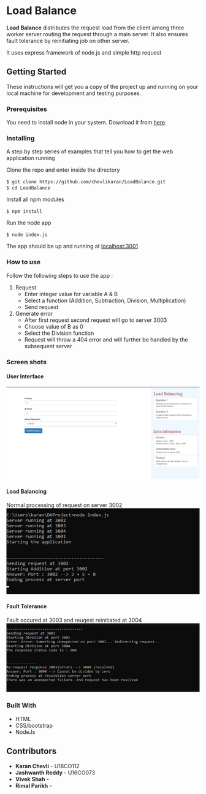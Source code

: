 # Load Balance

**Load Balance** distributes the request load from the client among three worker server routing the request through a main server. It also ensures fault tolerance by reinitiating job on other server.

It uses express framework of node.js and simple http request

## Getting Started

These instructions will get you a copy of the project up and running on your local machine for development and testing purposes.

### Prerequisites

You need to install node in your system. Download it from [here](https://nodejs.org/en/download/).

### Installing

A step by step series of examples that tell you how to get  the web application running

Clone the repo and enter inside the directory

```shell
$ git clone https://github.com/chevlikaran/LoadBalance.git 
$ cd LoadBalance
```

Install all npm modules

```shell
$ npm install
```

Run the node app

```shell
$ node index.js
```

The app should be up and running at [localhost:3001](http://localhost:3001/)

### How to use
Follow the following steps to use the app :
1. Request
   - Enter integer value for variable A & B
   - Select a function (Addition, Subtraction, Division, Multiplication)
   - Send request
2. Generate error
   - After first request second request will go to server 3003
   - Choose value of B as 0
   - Select the Division function
   - Request will throw a 404 error and will further be handled by the subsequent server

### Screen shots

#### User Interface  
![User Interface](images/ui.png)

#### Load Balancing
Normal processing of request on server 3002             
![Console](images/console.png)

#### Fault Tolerance
Fault occured at 3003 and reuqest reinitiated at 3004
![Error](images/error.png)

### Built With

* HTML
* CSS/bootstrap
* NodeJs

## Contributors

* **Karan Chevli** - U16CO112 
* **Jashwanth Reddy** - U16CO073
* **Vivek Shah** - 
* **Rimal Parikh** - 
